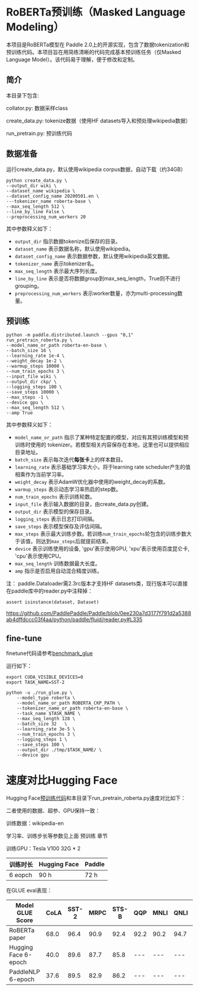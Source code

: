 # RoBERTa预训练（Masked Language Modeling）
本项目是RoBERTa模型在 Paddle 2.0上的开源实现，包含了数据tokenization和预训练代码。本项目旨在用简练清晰的代码完成基本预训练任务（仅Masked Language Model）。该代码易于理解，便于修改和定制。
## 简介
本目录下包含:

collator.py: 数据采样class

create_data.py: tokenize数据（使用HF datasets导入和预处理wikipedia数据）

run_pretrain.py: 预训练代码

## 数据准备
运行create_data.py，默认使用wikipedia corpus数据，自动下载（约34GB）

```
python create_data.py \
--output_dir wiki \
--dataset_name wikipedia \
--dataset_config_name 20200501.en \
---tokenizer_name roberta-base \
--max_seq_length 512 \
--line_by_line False \
--preprocessing_num_workers 20
```

其中参数释义如下：
- `output_dir` 指示数据tokenize后保存的目录。
- `dataset_name` 表示数据名称，默认使用wikipedia。
- `dataset_config_name` 表示数据参数，默认使用wikipedia英文数据。
- `tokenizer_name` 表示tokenizer名。
- `max_seq_length` 表示最大序列长度。
- `line_by_line` 表示是否将数据group到max_seq_length，True则不进行grouping。
- `preprocessing_num_workers` 表示worker数量，亦为multi-processing数量。

## 预训练

```
python -m paddle.distributed.launch --gpus "0,1" run_pretrain_roberta.py \
--model_name_or_path roberta-en-base \
--batch_size 16 \
--learning_rate 1e-4 \
--weight_decay 1e-2 \
--warmup_steps 10000 \
--num_train_epochs 3 \
--input_file wiki \
--output_dir ckp/ \
--logging_steps 100 \
--save_steps 10000 \
--max_steps -1 \
--device gpu \
--max_seq_length 512 \
--amp True
```

其中参数释义如下：
- `model_name_or_path` 指示了某种特定配置的模型，对应有其预训练模型和预训练时使用的 tokenizer。若模型相关内容保存在本地，这里也可以提供相应目录地址。
- `batch_size` 表示每次迭代**每张卡**上的样本数目。
- `learning_rate` 表示基础学习率大小，将于learning rate scheduler产生的值相乘作为当前学习率。
- `weight_decay` 表示AdamW优化器中使用的weight_decay的系数。
- `warmup_steps` 表示动态学习率热启的step数。
- `num_train_epochs` 表示训练轮数。
- `input_file` 表示输入数据的目录，由create_data.py创建。
- `output_dir` 表示模型的保存目录。
- `logging_steps` 表示日志打印间隔。
- `save_steps` 表示模型保存及评估间隔。
- `max_steps` 表示最大训练步数。若训练`num_train_epochs`轮包含的训练步数大于该值，则达到`max_steps`后就提前结束。
- `device` 表示训练使用的设备, 'gpu'表示使用GPU, 'xpu'表示使用百度昆仑卡, 'cpu'表示使用CPU。
- `max_seq_length` 训练数据最大长度。
- `amp` 指示是否启用自动混合精度训练。

注：
paddle.Dataloader需2.3rc版本才支持HF datasets类，现行版本可以直接在paddle库中的reader.py中注释掉：
```
assert isinstance(dataset, Dataset)
```
https://github.com/PaddlePaddle/Paddle/blob/0ee230a7d3177f791d2a5388ab4dffdccc03f4aa/python/paddle/fluid/reader.py#L335

## fine-tune

finetune代码请参考[benchmark_glue](https://github.com/PaddlePaddle/PaddleNLP/tree/develop/examples/benchmark/glue)

运行如下：

```shell
export CUDA_VISIBLE_DEVICES=0
export TASK_NAME=SST-2

python -u ./run_glue.py \
    --model_type roberta \
    --model_name_or_path ROBERTA_CKP_PATH \
    --tokenizer_name_or_path roberta-en-base \
    --task_name $TASK_NAME \
    --max_seq_length 128 \
    --batch_size 32   \
    --learning_rate 3e-5 \
    --num_train_epochs 3 \
    --logging_steps 1 \
    --save_steps 100 \
    --output_dir ./tmp/$TASK_NAME/ \
    --device gpu

```

# 速度对比Hugging Face

Hugging Face[预训练代码](https://github.com/huggingface/transformers/tree/master/examples/pytorch/language-modeling)和本目录下run_pretrain_roberta.py速度对比如下：

二者使用的数据、超参、GPU保持一致：

训练数据：wikipedia-en

学习率、训练步长等参数见上面 预训练 章节

训练GPU：Tesla V100 32G * 2

| 训练时长 | Hugging Face | Paddle |
|---------|--------------|--------|
| 6 eopch |     90 h     |  72 h  | 

在GLUE eval表现：

| Model GLUE Score   | CoLA  | SST-2  | MRPC   | STS-B  | QQP    | MNLI   | QNLI   | RTE    |
|--------------------|-------|--------|--------|--------|--------|--------|--------|--------|
| RoBERTa paper      |  68.0 |  96.4  |  90.9  |  92.4  |  92.2  |  90.2  |  94.7  |  86.6  |
|Hugging Face 6-epoch| 40.0  | 89.6   | 87.7   | 85.8   | ---   | ---   | ---   | ---   |
| PaddleNLP 6-epoch  | 37.6  | 89.5   | 82.9   | 86.2   | ---   | ---   | ---   | ---   |
